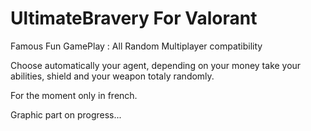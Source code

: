 # UltimateBravery For Valorant
Famous Fun GamePlay : All Random
Multiplayer compatibility


Choose automatically your agent,
depending on your money take your abilities, shield and your weapon totaly randomly.

For the moment only in french.

Graphic part on progress...
